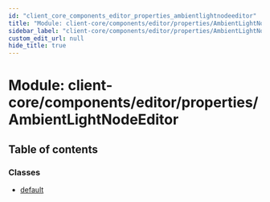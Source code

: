 ```yaml
---
id: "client_core_components_editor_properties_ambientlightnodeeditor"
title: "Module: client-core/components/editor/properties/AmbientLightNodeEditor"
sidebar_label: "client-core/components/editor/properties/AmbientLightNodeEditor"
custom_edit_url: null
hide_title: true
---
```


# Module: client-core/components/editor/properties/AmbientLightNodeEditor

## Table of contents

### Classes

- [default](../classes/client_core_components_editor_properties_ambientlightnodeeditor.default.md)
